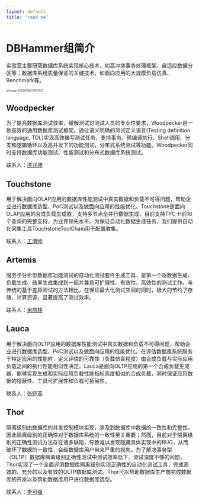 ```yaml
---
layout: default
title: "read me"
---
```


# DBHammer组简介

实验室主要研究数据库系统实现核心技术，如高冲突事务处理框架、自适应数据分区等；数据库系统质量保证的关键技术，如面向应用的大规模负载仿真、Benchmark等。

<img src="https://tva1.sinaimg.cn/large/007S8ZIlgy1ggjwsk32phj30jg0jcqg9.jpg" alt="image-20200708215814727" style="zoom:50%;" />

## Woodpecker

为了提高数据库测试效率，缓解测试对测试人员的专业性要求，Woodpecker是一款高效的通用数据库测试框架。通过语义明确的测试定义语言(Testing definition language, TDL)实现高效编写测试任务，支持事务、预编译执行、Shell调用、分支和逻辑循环以及高并发下的功能测试，分布式系统测试等功能。Woodpecker同时支持数据库功能测试、性能测试和分布式数据库系统测试。

联系人：[项兆坤](mailto:zkxiang@stu.ecnu.edu.cn)

## Touchstone
用于解决面向OLAP应用的数据库性能测试中真实数据和负载不可得问题，帮助企业进行数据库选型、PoC测试以及做面向应用的性能优化。Touchstone是面向OLAP应用的合成负载生成器，支持多节点全并行数据生成，目前支持TPC-H前16个查询的完整支持，为业界领先水平。为保证自动化数据生成任务，我们提供自动化采集工具TouchstoneToolChain用于配置收集。

联系人：[王清帅](mailto:qswang@stu.ecnu.edu.cn)

## Artemis

服务于分析型数据库功能测试的自动化测试套件生成工具，是第一个将数据生成、负载生成、结果生成集成到一起并兼具可扩展性、有效性、高效性的测试工作。与传统的基于差异测试的方法相比，在保证最大化测试空间的同时，极大的节约了存储、计算资源，显著提高了测试效率。

联系人：[米凯铭](mailto:mkm@stu.ecnu.edu.cn)

## Lauca

用于解决面向OLTP应用的数据库性能测试中真实数据和负载不可得问题，帮助企业进行数据库选型、PoC测试以及做面向应用的性能优化。在评估数据库系统服务于特定应用的性能时，定义评估的可靠性（负载仿真程度）由合成负载与实际应用负载之间的执行性能相似性决定。Lauca是面向OLTP应用的第一个合成负载生成器，能够实现生成和实际应用负载性能指标高度相似的合成负载，同时保证应用数据的隐蔽性、工具可扩展性和负载可拓展性。

联系人：[张舒燕](mailto:syzhang@stu.ecnu.edu.cn)

## Thor

隔离级别由数据库的并发控制模块实现，涉及到数据库中数据的一致性和完整性，因此隔离级别的正确性对于数据库系统的一致性至关重要；然而，目前对于隔离级别的正确性测试方法存在诸多缺陷，导致难以发现隐藏具体实现中的BUG，从而破坏了数据的一致性，会给数据库用户带来严重的损失。为了解决事务型（OLTP）数据库隔离级别正确性测试中测试效率低下、测试深度不够的问题，Thor实现了一个全面评测数据库隔离级别实现正确性的自动化测试工具，完成高效的、充分的以及有效的OLTP数据库测试。Thor可以帮助数据库生产商完成数据库的开发以及帮助数据库用户进行数据库选型。

联系人：[李可强](mailto:52194501011@stu.ecnu.edu.cn)